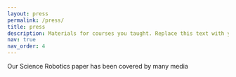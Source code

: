 ```yaml
---
layout: press
permalink: /press/
title: press
description: Materials for courses you taught. Replace this text with your description.
nav: true
nav_order: 4
---
```


Our Science Robotics paper has been covered by many media